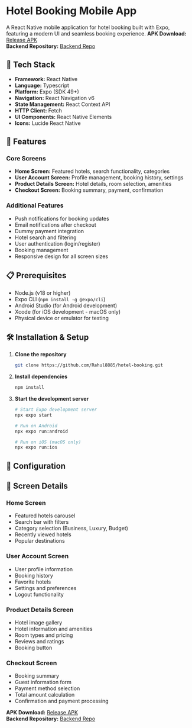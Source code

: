 # Hotel Booking Mobile App

A React Native mobile application for hotel booking built with Expo, featuring a modern UI and seamless booking experience.
**APK Download:** [Release APK](https://expo.dev/accounts/rahul2001/projects/HotelBookingApp/builds/0b3fa535-40cc-415f-a4b2-79af1d9219cc)  
**Backend Repository:** [Backend Repo](https://github.com/Rahul8885/hotel-booking-backend.git)  

## 🚀 Tech Stack

- **Framework:** React Native
- **Language:** Typescript
- **Platform:** Expo (SDK 49+)
- **Navigation:** React Navigation v6
- **State Management:** React Context API 
- **HTTP Client:** Fetch
- **UI Components:** React Native Elements 
- **Icons:** Lucide React Native

## 📱 Features

### Core Screens
- **Home Screen:** Featured hotels, search functionality, categories
- **User Account Screen:** Profile management, booking history, settings
- **Product Details Screen:** Hotel details, room selection, amenities
- **Checkout Screen:** Booking summary, payment, confirmation

### Additional Features
- Push notifications for booking updates
- Email notifications after checkout
- Dummy payment integration
- Hotel search and filtering
- User authentication (login/register)
- Booking management
- Responsive design for all screen sizes

## 📋 Prerequisites

- Node.js (v18 or higher)
- Expo CLI (`npm install -g @expo/cli`)
- Android Studio (for Android development)
- Xcode (for iOS development - macOS only)
- Physical device or emulator for testing

## 🛠 Installation & Setup

1. **Clone the repository**
   ```bash
   git clone https://github.com/Rahul8885/hotel-booking.git

   ```

2. **Install dependencies**
   ```bash
   npm install
   ```


3. **Start the development server**
   ```bash
   # Start Expo development server
   npx expo start
   
   # Run on Android
   npx expo run:android
   
   # Run on iOS (macOS only)
   npx expo run:ios
   ```



## 🔧 Configuration

## 📱 Screen Details

### Home Screen
- Featured hotels carousel
- Search bar with filters
- Category selection (Business, Luxury, Budget)
- Recently viewed hotels
- Popular destinations

### User Account Screen
- User profile information
- Booking history
- Favorite hotels
- Settings and preferences
- Logout functionality

### Product Details Screen
- Hotel image gallery
- Hotel information and amenities
- Room types and pricing
- Reviews and ratings
- Booking button

### Checkout Screen
- Booking summary
- Guest information form
- Payment method selection
- Total amount calculation
- Confirmation and payment processing


**APK Download:** [Release APK](https://expo.dev/accounts/rahul2001/projects/HotelBookingApp/builds/435dffd8-793b-4c04-969b-46b0b025f881)  
**Backend Repository:** [Backend Repo](https://github.com/Rahul8885/hotel-booking-backend.git)  
